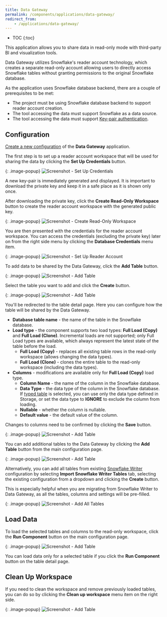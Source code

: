 ```yaml
---
title: Data Gateway
permalink: /components/applications/data-gateway/
redirect_from:
    - /applications/data-gateway/
---
```


* TOC
{:toc}

This application allows you to share data in read-only mode with third-party BI and visualization tools.

Data Gateway utilizes Snowflake's reader account technology, which creates a separate read-only account allowing users to directly access Snowflake tables without granting permissions to the original Snowflake database.

As the application uses Snowflake database backend, there are a couple of prerequisites to be met:

- The project must be using Snowflake database backend to support reader account creation.
- The tool accessing the data must support Snowflake as a data source.
- The tool accessing the data must support [Key-pair authentication](https://docs.snowflake.com/en/user-guide/key-pair-auth).

## Configuration

[Create a new configuration](/components/#creating-component-configuration) of the **Data Gateway** application.

The first step is to set up a reader account workspace that will be used for sharing the data by clicking the **Set Up Credentials** button.

{: .image-popup}
![Screenshot - Set Up Credentials](/components/applications/data-gateway/data-gateway-1.png)

A new key-pair is immediately generated and displayed. It is important to download the private key and keep it in a safe place as it is shown only once.

After downloading the private key, click the **Create Read-Only Workspace** button to create the reader account workspace with the generated public key.

{: .image-popup}
![Screenshot - Create Read-Only Workspace](/components/applications/data-gateway/data-gateway-2.png)

You are then presented with the credentials for the reader account workspace. You can access the credentials (excluding the private key) later on from the right side menu by clicking the **Database Credentials** menu item.

{: .image-popup}
![Screenshot - Set Up Reader Account](/components/applications/data-gateway/data-gateway-3.png)

To add data to be shared by the Data Gateway, click the **Add Table** button.

{: .image-popup}
![Screenshot - Add Table](/components/applications/data-gateway/data-gateway-4.png)

Select the table you want to add and click the **Create** button.

{: .image-popup}
![Screenshot - Add Table](/components/applications/data-gateway/data-gateway-5.png)

You'll be redirected to the table detail page. Here you can configure how the table will be shared by the Data Gateway.

- **Database table name** - the name of the table in the Snowflake database.
- **Load type** - the component supports two load types: **Full Load (Copy)** and **Full Load (Clone)**. Incremental loads are not supported; only Full Load types are available, which always represent the latest state of the table before the load.
  - **Full Load (Copy)** - replaces all existing table rows in the read-only workspace (allows changing the data types).
  - **Full Load (Clone)** - clones the entire table to the read-only workspace (including the data types).
- **Columns** - modifications are available only for **Full Load (Copy)** load type.
    - **Column Name** - the name of the column in the Snowflake database.
    - **Data Type** - the data type of the column in the Snowflake database. If [typed table](/storage/tables/data-types/) is selected, you can use only the data type defined in Storage, or set the data type to **IGNORE** to exclude the column from loading.
    - **Nullable** - whether the column is nullable.
    - **Default value** - the default value of the column.

Changes to columns need to be confirmed by clicking the **Save** button.

{: .image-popup}
![Screenshot - Add Table](/components/applications/data-gateway/data-gateway-6.png)

You can add additional tables to the Data Gateway by clicking the **Add Table** button from the main configuration page.

{: .image-popup}
![Screenshot - Add Table](/components/applications/data-gateway/data-gateway-7.png)

Alternatively, you can add all tables from existing [Snowflake Writer](/components/writers/database/snowflake/) configuration by selecting **Import Snowflake Writer Tables** tab, selecting the existing configuration from a dropdown and clicking the **Create** button.

This is especially helpful when you are migrating from Snowflake Writer to Data Gateway, as all the tables, columns and settings will be pre-filled.

{: .image-popup}
![Screenshot - Add All Tables](/components/applications/data-gateway/data-gateway-8.png)

## Load Data

To load the selected tables and columns to the read-only workspace, click the **Run Component** button on the main configuration page.

{: .image-popup}
![Screenshot - Add Table](/components/applications/data-gateway/data-gateway-9.png)

You can load data only for a selected table if you click the **Run Component** button on the table detail page.

## Clean Up Workspace

If you need to clean the workspace and remove previously loaded tables, you can do so by clicking the **Clean up workspace** menu item on the right side.

{: .image-popup}
![Screenshot - Add Table](/components/applications/data-gateway/data-gateway-10.png)